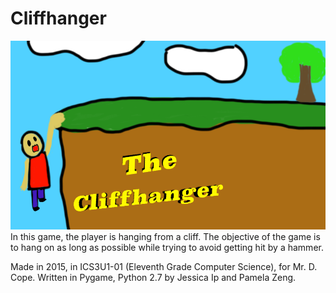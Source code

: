 # Cliffhanger
![Cliffhanger](gamemenu.png)
In this game, the player is hanging from a cliff. The objective of the game is to hang on as long as possible while trying to avoid getting hit by a hammer.

Made in 2015, in ICS3U1-01 (Eleventh Grade Computer Science), for Mr. D. Cope.
Written in Pygame, Python 2.7 by Jessica Ip and Pamela Zeng.

